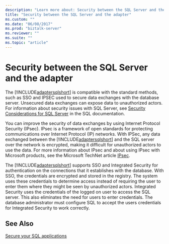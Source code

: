 ```yaml
---
description: "Learn more about: Security between the SQL Server and the adapter"
title: "Security between the SQL Server and the adapter"
ms.custom: ""
ms.date: "06/08/2017"
ms.prod: "biztalk-server"
ms.reviewer: ""
ms.suite: ""
ms.topic: "article"
---
```

# Security between the SQL Server and the adapter
The [!INCLUDE[adaptersqlshort](../../includes/adaptersqlshort-md.md)] is compatible with the standard methods, such as SSO and IPSEC used to secure data exchanges with the database server. Unsecured data exchanges can expose data to unauthorized actors. For information about security issues with SQL Server, see [Security Considerations for SQL Server](/sql/sql-server/install/security-considerations-for-a-sql-server-installation) in the SQL documentation.

 You can improve the security of data exchanges by using Internet Protocol Security (IPsec). IPsec is a framework of open standards for protecting communications over Internet Protocol (IP) networks. With IPSec, any data exchanged between the [!INCLUDE[adaptersqlshort](../../includes/adaptersqlshort-md.md)] and the SQL server over the network is encrypted, making it difficult for unauthorized actors to use the data. For more information about IPsec and about using IPsec with Microsoft products, see the Microsoft TechNet article [IPsec](/previous-versions/windows/it-pro/windows-server-2003/cc776369(v=ws.10)).

 The [!INCLUDE[adaptersqlshort](../../includes/adaptersqlshort-md.md)] supports SSO and Integrated Security for authentication on the connections that it establishes with the database. With SSO, the credentials are encrypted and stored in the registry. The system uses these credentials to determine access instead of requiring the user to enter them where they might be seen by unauthorized actors. Integrated Security uses the credentials of the logged on user to access the SQL server. This also eliminates the need for users to enter credentials. The database administrator must configure SQL to accept the users credentials for Integrated Security to work correctly.

## See Also
[Secure your SQL applications](../../adapters-and-accelerators/adapter-sql/secure-your-sql-applications.md)